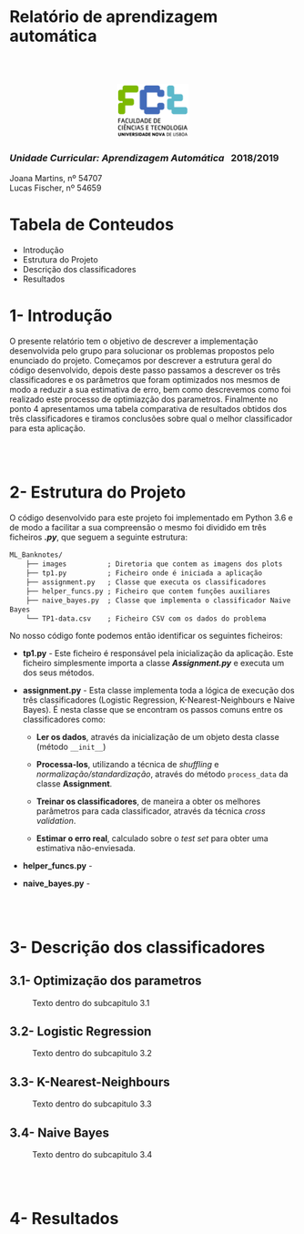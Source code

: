 # **Relatório de aprendizagem automática**

<br /><br />

<!-- Secalhar ajustar o tamanho desta image -->
<p align="center">
    <img width="25%" src="./report_images/fct01.jpg">
</p>

### _Unidade Curricular: Aprendizagem Automática_ &nbsp;&nbsp;2018/2019

<div sytle ="position:absolute; bottom:0; left:0;">
Joana Martins, nº 54707 <br/>
Lucas Fischer, nº 54659
</div>

<div style="page-break-after: always;"></div>

<h1>Tabela de Conteudos</h1>

* Introdução
* Estrutura do Projeto
* Descrição dos classificadores
* Resultados

<div style="page-break-after: always;"></div>

<h1>1- Introdução</h1>

O presente relatório tem o objetivo de descrever a implementação desenvolvida pelo grupo para solucionar os problemas propostos pelo enunciado do projeto. Começamos por descrever a estrutura geral do código desenvolvido, depois deste passo passamos a descrever os três classificadores e os parâmetros que foram optimizados nos mesmos de modo a reduzir a sua estimativa de erro, bem como descrevemos como foi realizado este processo de optimiazção dos parametros. Finalmente no ponto 4 apresentamos uma tabela comparativa de resultados obtidos dos três classificadores e tiramos conclusões sobre qual o melhor classificador para esta aplicação.


<br /><br />

<h1>2- Estrutura do Projeto</h1>

O código desenvolvido para este projeto foi implementado em Python 3.6 e de modo a facilitar a sua compreensão o mesmo foi dividido em três ficheiros <b><i>.py</i></b>, que seguem a seguinte estrutura:


```
ML_Banknotes/
    ├── images          ; Diretoria que contem as imagens dos plots
    ├── tp1.py          ; Ficheiro onde é iniciada a aplicação
    ├── assignment.py   ; Classe que executa os classificadores
    ├── helper_funcs.py ; Ficheiro que contem funções auxiliares
    ├── naive_bayes.py  ; Classe que implementa o classificador Naive Bayes
    └── TP1-data.csv    ; Ficheiro CSV com os dados do problema
```

No nosso código fonte podemos então identificar os seguintes ficheiros:

* **tp1.py** - Este ficheiro é responsável pela inicialização da aplicação. Este ficheiro simplesmente importa a classe ***Assignment.py*** e executa um dos seus métodos.

* **assignment.py** - Esta classe implementa toda a lógica de execução dos três classificadores (Logistic Regression, K-Nearest-Neighbours e Naive Bayes). É nesta classe que se encontram os passos comuns entre os classificadores como: 
    + **Ler os dados**, através da inicialização de um objeto desta classe (método `__init__`)

    + **Processa-los**, utilizando a técnica de *shuffling* e *normalização/standardização*, através do método `process_data` da classe **Assignment**.

    + **Treinar os classificadores**, de maneira a obter os melhores parâmetros para cada classificador, através da técnica *cross validation*.

    + **Estimar o erro real**, calculado sobre o *test set* para obter uma estimativa não-enviesada.

* **helper_funcs.py** - 

* **naive_bayes.py** - 


<br /><br />

<h1>3- Descrição dos classificadores</h1>

## 3.1- Optimização dos parametros

<!-- margin-left:40px = 1 tab -->

<span style="margin-left: 40px">
        Texto dentro do subcapitulo 3.1
</span>


## 3.2- Logistic Regression

<span style="margin-left: 40px">
        Texto dentro do subcapitulo 3.2
</span>


## 3.3- K-Nearest-Neighbours


<span style="margin-left: 40px">
        Texto dentro do subcapitulo 3.3
</span>


## 3.4- Naive Bayes

<span style="margin-left: 40px">
        Texto dentro do subcapitulo 3.4
</span>

<br /><br />

<h1>4- Resultados</h1>